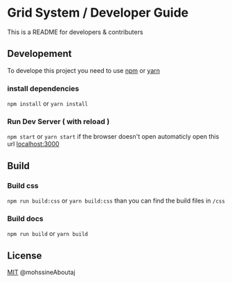 # Grid System / Developer Guide

This is a README for developers & contributers 

## Developement
To develope this project you need to use  [npm](https://npmjs.org) or [yarn](https://yarnpkg.org)

### install dependencies 
```npm install``` or ```yarn install```

### Run Dev Server ( with reload )
```npm start``` or ```yarn start```
if the browser doesn't open automaticly open this url [localhost:3000](http://localhsot:3000)

## Build
### Build css
```npm run build:css``` or ```yarn build:css```
than you can find the build files in ```/css``` 
### Build docs
```npm run build``` or ```yarn build```


## License
[MIT](https://en.wikipedia.org/wiki/MIT_LICENSE) @mohssineAboutaj